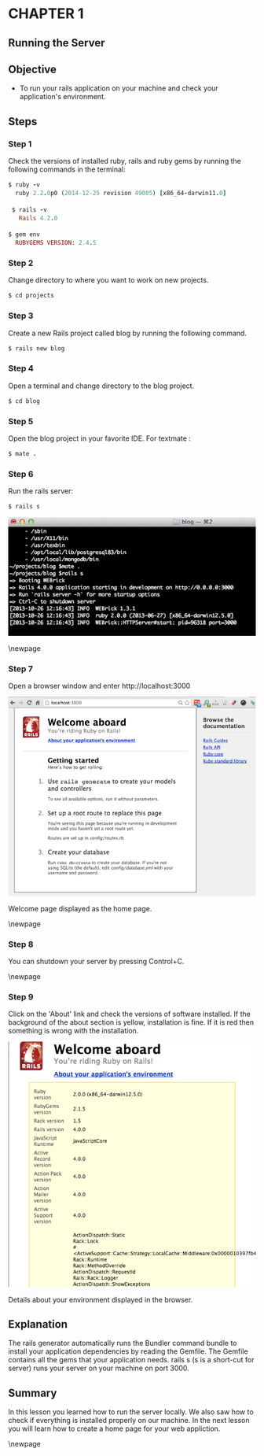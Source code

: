 CHAPTER 1
=============
Running the Server
------------------------------
 
## Objective ##

- To run your rails application on your machine and check your application's environment.

## Steps ##

### Step 1					

Check the versions of installed ruby, rails and ruby gems by running the following commands in the terminal:

```ruby
$ ruby -v
  ruby 2.2.0p0 (2014-12-25 revision 49005) [x86_64-darwin11.0]
  
 $ rails -v
   Rails 4.2.0
    
$ gem env
  RUBYGEMS VERSION: 2.4.5
```		 

### Step 2 ###
 
Change directory to where you want to work on new projects. 

```ruby
$ cd projects
```

### Step 3 ###

Create a new Rails project called blog by running the following command.

```ruby
$ rails new blog
```

### Step 4 ###

Open a terminal and change directory to the blog project.

```ruby
$ cd blog
```

### Step 5 ###

Open the blog project in your favorite IDE. For textmate :

```ruby
$ mate .
```

### Step 6 ###

Run the rails server:

```ruby
$ rails s
```

![Rails Server](./figures/rails_server.png)

\newpage

### Step 7 ###

Open a browser window and enter http://localhost:3000

![Welcome Aboard](./figures/welcome_page.png)

Welcome page displayed as the home page.

\newpage

### Step 8 ###

You can shutdown your server by pressing Control+C. 

\newpage

### Step 9 ###

Click on the 'About' link and check the versions of software installed. If the background of the about section is yellow, installation is fine. If it is red then something is wrong with the installation.

![About Environment](./figures/about_env.png)

Details about your environment displayed in the browser.

## Explanation					

The rails generator automatically runs the Bundler command bundle to install your application dependencies by reading the Gemfile. The Gemfile contains all the gems that your application needs. rails s (s is a short-cut for server) runs your server on your machine on port 3000.

## Summary ##

In this lesson you learned how to run the server locally. We also saw how to check if everything is installed properly on our machine. In the next lesson you will learn how to create a home page for your web appliction.

\newpage

